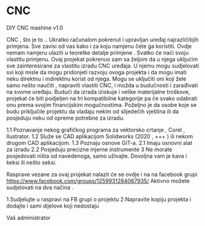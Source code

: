 # CNC
DIY CNC mashine v1.0

CNC , što je to .. Ukratko računalom pokrenut i upravljan uređaj najrazličitijih primjena. 
Sve zavisi od vas kako i za koju namjenu čete ga koristiti. Ovdje nemam namjeru ulaziti u teoretke detalje primjene . 
Svatko će naći svoju vlastitu primjenu.
Ovaj projekat pokrenuo sam sa željom da u njega ukljućim sve zainteresirane za vlastitu izradu CNC uređaja. 
U njemu mogu sudjelovati svi koji misle da mogu pridonjeti razvoju ovoga projekta i da mogu imati neku direktnu i indirektnu korist od njega. 
Mogu se uključiti oni koji žele samo nešto naučiti , napraviti vlastiti CNC, i možda u budučnosti i zarađivati na svome uređaju. 
Budući da izrada iziskuje i velike materijalne troškove, projekat će biti podjeljen na tri kompatibilne kategorije pa će svako odabrati onu prema svojim financijskim mogučnostima.
Poželjno je da osobe koje se budu priključile projektu da vladaju nekim od slijedečih vještina ili da posjeduju neku od opreme potrebne za izradu.

1.1 Poznavanje nekog grafičkog programa za vektorsko crtanje , Corel , Ilustrator. 
1.2 Služe se CAD aplikacijom Solidworks (2020 , +++ )  ili nekom drugom CAD aplikacijom.
1.3 Poznaju osnove GIT-a.
2.1 Imaju osnovni alat za izradu
2.2 Posjeduju precizne mjerne instrumente
3   Ne morate posjedovati ništa od navedenoga, samo uživajte. Dovoljna vam je kava i keksi ili nešto seksi.

Rasprave vezane za ovaj projekat nalazit će se ovdje i na na facebook grupi https://www.facebook.com/groups/1259931284067935/ 
Aktivno možete sudjelovati na dva načina . 

1.Sudjelujte u raspravi na FB grupi o projektu
2.Napravite kopiju projekta i dodajte i sami dijelove koji nedostaju 


Vaš administrator
